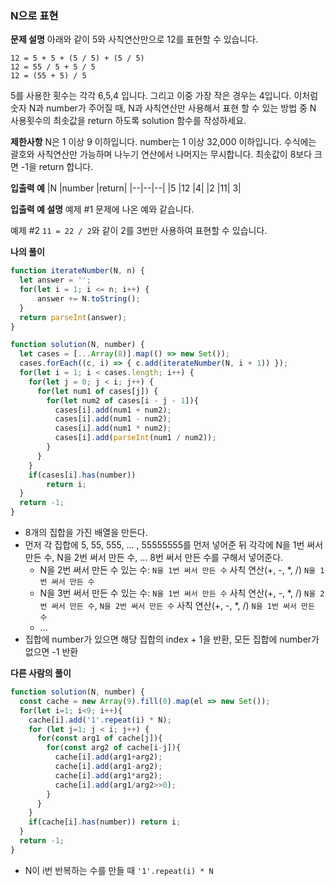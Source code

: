 ### N으로 표현
**문제 설명**
아래와 같이 5와 사칙연산만으로 12를 표현할 수 있습니다.
```
12 = 5 + 5 + (5 / 5) + (5 / 5)
12 = 55 / 5 + 5 / 5
12 = (55 + 5) / 5
```

5를 사용한 횟수는 각각 6,5,4 입니다. 그리고 이중 가장 작은 경우는 4입니다.
이처럼 숫자 N과 number가 주어질 때, N과 사칙연산만 사용해서 표현 할 수 있는 방법 중 N 사용횟수의 최솟값을 return 하도록 solution 함수를 작성하세요.

**제한사항**
N은 1 이상 9 이하입니다.
number는 1 이상 32,000 이하입니다.
수식에는 괄호와 사칙연산만 가능하며 나누기 연산에서 나머지는 무시합니다.
최솟값이 8보다 크면 -1을 return 합니다.

**입출력 예**
|N	|number	|return|
|--|--|--|
|5	|12	|4|
|2	|11|	3|

**입출력 예 설명**
예제 #1
문제에 나온 예와 같습니다.

예제 #2
`11 = 22 / 2`와 같이 2를 3번만 사용하여 표현할 수 있습니다.

**나의 풀이**
```javascript
function iterateNumber(N, n) {
  let answer = '';
  for(let i = 1; i <= n; i++) {
      answer += N.toString();
  }
  return parseInt(answer);
}

function solution(N, number) {
  let cases = [...Array(8)].map(() => new Set());
  cases.forEach((c, i) => { c.add(iterateNumber(N, i + 1)) });
  for(let i = 1; i < cases.length; i++) {
    for(let j = 0; j < i; j++) {
      for(let num1 of cases[j]) {
        for(let num2 of cases[i - j - 1]){
          cases[i].add(num1 + num2);
          cases[i].add(num1 - num2);
          cases[i].add(num1 * num2);
          cases[i].add(parseInt(num1 / num2));
        }
      }
    }
    if(cases[i].has(number))
        return i;
  }
  return -1;
}
```
- 8개의 집합을 가진 배열을 만든다.
- 먼저 각 집합에 5, 55, 555, ... , 55555555를 먼저 넣어준 뒤 각각에 N을 1번 써서 만든 수, N을 2번 써서 만든 수, ... 8번 써서 만든 수를 구해서 넣어준다.
  - N을 2번 써서 만든 수 있는 수: `N을 1번 써서 만든 수` 사칙 연산(+, -, *, /) `N을 1번 써서 만든 수`
  - N을 3번 써서 만든 수 있는 수: `N을 1번 써서 만든 수` 사칙 연산(+, -, *, /) `N을 2번 써서 만든 수`, `N을 2번 써서 만든 수` 사칙 연산(+, -, *, /) `N을 1번 써서 만든 수`
  - ...
- 집합에 number가 있으면 해당 집합의 index + 1을 반환, 모든 집합에 number가 없으면 -1 반환

**다른 사람의 풀이**
```javascript
function solution(N, number) {
  const cache = new Array(9).fill(0).map(el => new Set());
  for(let i=1; i<9; i++){
    cache[i].add('1'.repeat(i) * N);
    for (let j=1; j < i; j++) {
      for(const arg1 of cache[j]){
        for(const arg2 of cache[i-j]){
          cache[i].add(arg1+arg2);
          cache[i].add(arg1-arg2);
          cache[i].add(arg1*arg2);
          cache[i].add(arg1/arg2>>0);
        }
      }
    }
    if(cache[i].has(number)) return i; 
  }
  return -1;
}
```
- N이 i번 반복하는 수를 만들 때 `'1'.repeat(i) * N`